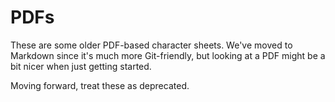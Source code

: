 # PDFs

These are some older PDF-based character sheets. We've moved to Markdown since it's much more Git-friendly, but looking at a PDF might be a bit nicer when just getting started.

Moving forward, treat these as deprecated.
